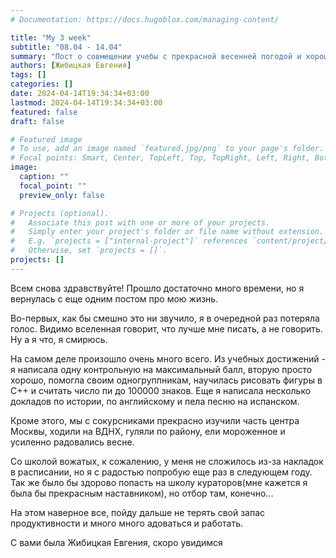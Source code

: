 ```yaml
---
# Documentation: https://docs.hugoblox.com/managing-content/

title: "My 3 week"
subtitle: "08.04 - 14.04"
summary: "Пост о совмещении учебы с прекрасной весенней погодой и хорошим настроением"
authors: [Жибицкая Евгения]
tags: []
categories: []
date: 2024-04-14T19:34:34+03:00
lastmod: 2024-04-14T19:34:34+03:00
featured: false
draft: false

# Featured image
# To use, add an image named `featured.jpg/png` to your page's folder.
# Focal points: Smart, Center, TopLeft, Top, TopRight, Left, Right, BottomLeft, Bottom, BottomRight.
image:
  caption: ""
  focal_point: ""
  preview_only: false

# Projects (optional).
#   Associate this post with one or more of your projects.
#   Simply enter your project's folder or file name without extension.
#   E.g. `projects = ["internal-project"]` references `content/project/deep-learning/index.md`.
#   Otherwise, set `projects = []`.
projects: []
---
```

Всем снова здравствуйте! Прошло достаточно много времени, но я вернулась с еще одним постом про мою жизнь. 

Во-первых, как бы смешно это ни звучило, я в очередной раз потеряла голос. Видимо вселенная говорит, что лучше мне писать, а не говорить. Ну а я что, я смирюсь.

На самом деле произошло очень много всего. Из учебных достижений - я написала одну контрольную на максимальный балл, вторую просто хорошо, помогла своим одногруппникам, научилась рисовать фигуры в С++ и считать число пи до 100000 знаков. Еще я написала несколько докладов по истории, по английскому и пела песню на испанском.

Кроме этого, мы с сокурсниками прекрасно изучили часть центра Москвы, ходили на ВДНХ, гуляли по району, ели мороженное и усиленно радовались весне.

Со школой вожатых, к сожалению, у меня не сложилось из-за накладок в расписании, но я с радостью попробую еще раз в следующем году. Так же было бы здорово попасть на школу кураторов(мне кажется я была бы прекрасным наставником), но отбор там, конечно...

На этом наверное все, пойду дальше не терять свой запас продуктивности и много много адоваться и работать.

С вами была Жибицкая Евгения, скоро увидимся


